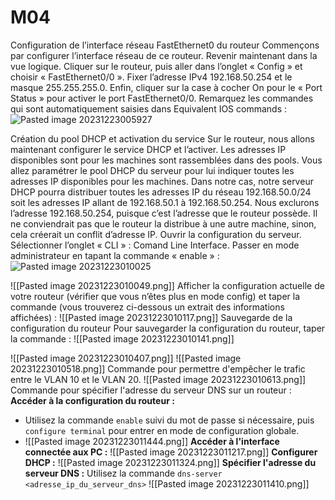 # M04
Configuration de l’interface réseau FastEthernet0 du routeur Commençons par configurer l’interface réseau de ce routeur. Revenir maintenant dans la vue logique. Cliquer sur le routeur, puis aller dans l’onglet « Config » et choisir « FastEthernet0/0 ». Fixer l’adresse IPv4 192.168.50.254 et le masque 255.255.255.0. Enfin, cliquer sur la case à cocher On pour le « Port Status » pour activer le port FastEthernet0/0. Remarquez les commandes qui sont automatiquement saisies dans Equivalent IOS commands :
![Pasted image 20231223005927](https://github.com/baptistecoquet00/M04/assets/114006454/9c545b71-be66-4255-bedb-fbadfb7a02f9)

Création du pool DHCP et activation du service Sur le routeur, nous allons maintenant configurer le service DHCP et l’activer. Les adresses IP disponibles sont pour les machines sont rassemblées dans des pools. Vous allez paramétrer le pool DHCP du serveur pour lui indiquer toutes les adresses IP disponibles pour les machines. Dans notre cas, notre serveur DHCP pourra distribuer toutes les adresses IP du réseau 192.168.50.0/24 soit les adresses IP allant de 192.168.50.1 à 192.168.50.254. Nous exclurons l’adresse 192.168.50.254, puisque c’est l’adresse que le routeur possède. Il ne conviendrait pas que le routeur la distribue à une autre machine, sinon, cela créerait un conflit d’adresse IP. Ouvrir la configuration du serveur. Sélectionner l’onglet « CLI » : Comand Line Interface. Passer en mode administrateur en tapant la commande « enable » :
![Pasted image 20231223010025](https://github.com/baptistecoquet00/M04/assets/114006454/1754685c-e945-48d5-9f29-0b75ca8dff89)


![[Pasted image 20231223010049.png]]
Afficher la configuration actuelle de votre routeur (vérifier que vous n’êtes plus en mode config) et taper la commande (vous trouverez ci-dessous un extrait des informations affichées) :
![[Pasted image 20231223010117.png]]
Sauvegarde de la configuration du routeur Pour sauvegarder la configuration du routeur, taper la commande :
![[Pasted image 20231223010141.png]]

![[Pasted image 20231223010407.png]]
![[Pasted image 20231223010518.png]]
Commande pour permettre d'empêcher le trafic entre le VLAN 10 et le VLAN 20.
![[Pasted image 20231223010613.png]]
Commande pour spécifier l'adresse du serveur DNS sur un routeur :
**Accéder à la configuration du routeur :**

- Utilisez la commande `enable` suivi du mot de passe si nécessaire, puis `configure terminal` pour entrer en mode de configuration globale.
- ![[Pasted image 20231223011444.png]]
**Accéder à l'interface connectée aux PC :**
![[Pasted image 20231223011217.png]]
**Configurer DHCP :**
![[Pasted image 20231223011324.png]]
**Spécifier l'adresse du serveur DNS :**
Utilisez la commande `dns-server <adresse_ip_du_serveur_dns>`
![[Pasted image 20231223011410.png]]




